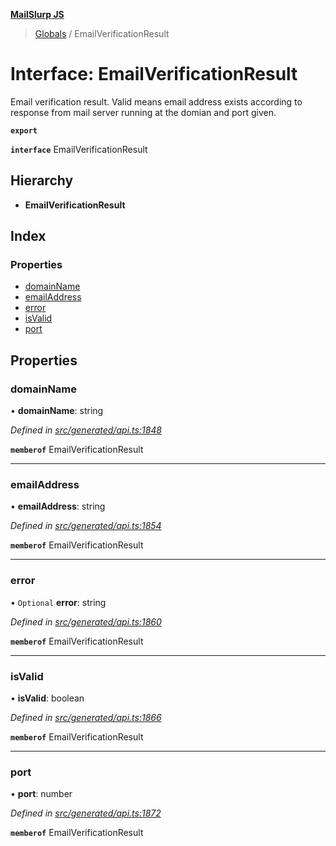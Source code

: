 **[MailSlurp JS](../README.md)**

> [Globals](../README.md) / EmailVerificationResult

# Interface: EmailVerificationResult

Email verification result. Valid means email address exists according to response from mail server running at the domian and port given.

**`export`** 

**`interface`** EmailVerificationResult

## Hierarchy

* **EmailVerificationResult**

## Index

### Properties

* [domainName](emailverificationresult.md#domainname)
* [emailAddress](emailverificationresult.md#emailaddress)
* [error](emailverificationresult.md#error)
* [isValid](emailverificationresult.md#isvalid)
* [port](emailverificationresult.md#port)

## Properties

### domainName

•  **domainName**: string

*Defined in [src/generated/api.ts:1848](https://github.com/mailslurp/mailslurp-client/blob/751f7bb/src/generated/api.ts#L1848)*

**`memberof`** EmailVerificationResult

___

### emailAddress

•  **emailAddress**: string

*Defined in [src/generated/api.ts:1854](https://github.com/mailslurp/mailslurp-client/blob/751f7bb/src/generated/api.ts#L1854)*

**`memberof`** EmailVerificationResult

___

### error

• `Optional` **error**: string

*Defined in [src/generated/api.ts:1860](https://github.com/mailslurp/mailslurp-client/blob/751f7bb/src/generated/api.ts#L1860)*

**`memberof`** EmailVerificationResult

___

### isValid

•  **isValid**: boolean

*Defined in [src/generated/api.ts:1866](https://github.com/mailslurp/mailslurp-client/blob/751f7bb/src/generated/api.ts#L1866)*

**`memberof`** EmailVerificationResult

___

### port

•  **port**: number

*Defined in [src/generated/api.ts:1872](https://github.com/mailslurp/mailslurp-client/blob/751f7bb/src/generated/api.ts#L1872)*

**`memberof`** EmailVerificationResult
